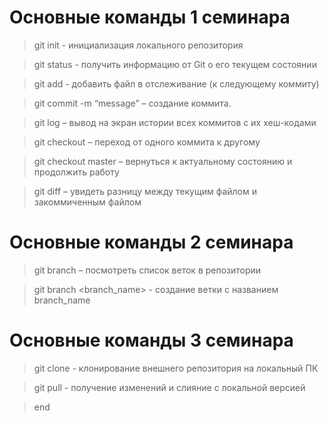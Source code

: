 # Основные команды 1 семинара

> git init - инициализация локального репозитория 

> git status - получить информацию от Git о его текущем состоянии

> git add - добавить файл в отслеживание (к следующему коммиту)

> git commit -m “message” – создание коммита.

> git log – вывод на экран истории всех коммитов с их хеш-кодами

> git checkout – переход от одного коммита к другому

> git checkout master – вернуться к актуальному состоянию и продолжить работу

> git diff – увидеть разницу между текущим файлом и закоммиченным файлом

# Основные команды 2 семинара

> git branch – посмотреть список веток в репозитории

> git branch <branch_name> - создание ветки с названием branch_name

# Основные команды 3 семинара

> git clone <url> - клонирование внешнего репозитория на локальный ПК

> git pull - получение изменений и слияние с локальной версией

> end
